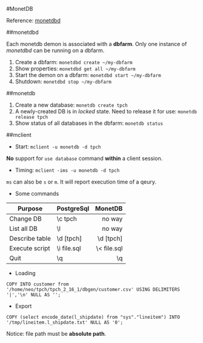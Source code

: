 #MonetDB

Reference: [monetdbd](https://www.monetdb.org/Documentation/monetdbd)

##monetdbd

Each monetdb demon is associated with a **dbfarm**. Only one instance of *monetdbd* can be running on a dbfarm.

1. Create a dbfarm: `monetdbd create ~/my-dbfarm`
2. Show properties: `monetdbd get all ~/my-dbfarm`
3. Start the demon on a dbfarm: `monetdbd start ~/my-dbfarm`
4. Shutdown: `monetdbd stop ~/my-dbfarm`

##monetdb

1. Create a new database: `monetdb create tpch`
2. A newly-created DB is in *locked* state. Need to release it for use: `monetdb release tpch`
3. Show status of all databases in the dbfarm: `monetdb status`

##mclient

+ Start: `mclient -u monetdb -d tpch`

**No** support for `use database` command **within** a client session.

+ Timing: `mclient -ims -u monetdb -d tpch`

`ms` can also be `s` or `m`. It will report execution time of a qeury.

+ Some commands

Purpose        | PostgreSql    | MonetDB
---------------|-------------|-----------:
Change DB      | \c tpch     | no way
List all DB    | \l          | no way
Describe table | \d [tpch]   | \d [tpch]
Execute script | \i file.sql | \\\< file.sql
Quit           | \q          | \q

+ Loading
```
COPY INTO customer from '/home/neo/tpch/tpch_2_16_1/dbgen/customer.csv' USING DELIMITERS '|','\n' NULL AS '';
```

+ Export
```
COPY (select encode_date(l_shipdate) from "sys"."lineitem") INTO '/tmp/lineitem.l_shipdate.txt' NULL AS '0';
```

Notice: file path must be **absolute path**.
